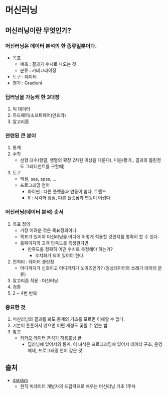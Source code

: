 # 머신러닝
## 머신러닝이란 무엇인가?
### 머신러닝은 데이터 분석의 한 종류일뿐이다.
- 목표
  - 예측 : 결과가 수치로 나오는 것
  - 분류 : 카테고라이징
- 도구 : 데이터
- 평가 : Gradient

### 딥러닝을 가능케 한 3대장
1. 빅 데이터
2. 하드웨어/소프트웨어(인프라)
3. 알고리즘

### 관련된 큰 분야
1. 통계
2. 수학
   - 선형 대수(행렬, 행렬의 확장 2차원 이상을 다룬다), 미분(평가,. 결과의 틀린정도 그레디언트를 구할때)
3. 도구
   - 엑셀, sas, spss, ...
   - 프로그래밍 언어
     - 파이썬 : 다른 플랫폼과 연동이 쉽다, 트렌드
     - R : 시각화 장점, 다른 플랫폼과 연동이 어렵다.

### 머신러닝(데이터 분석) 순서
1. 목표 정의
   - 가장 어려운 것은 목표정의이다.
   - 목표가 있어야 머신러닝을 어디에 어떻게 적용할 것인지를 명확히 할 수 있다.
   - 홈페이지의 고객 만족도를 측정한다면
     - 만족도를 정확히 어떤 수치로 측정해야 하는가?
       - 수치화가 되어 있어야 한다.
3. 전처리 : 데이터 클린징
   - 어디까지가 신호이고 어디까지가 노이즈인가? (정상데이터와 쓰레기 데이터 분류)
5. 알고리즘 적용 : 머신러닝
6. 검증
7. 2 ~ 4번 반복

### **중요한 것**
1. 머신러닝의 결과를 봐도 통계의 기초를 모르면 이해할 수 없다.
2. 기본이 튼튼하지 않으면 어떤 개성도 꽃필 수 없는 법
3. 참고
   - [카카오 데이터 분석가 하용호님 글](http://m.cafe.daum.net/oracleoracle/SUR7/220)
     - 딥러닝에 있어서의 통계. 이 녀석은 프로그래밍에 있어서 데이터 구조, 운영체제, 프로그래밍 언어 같은 것

## 출처
- [datalab](https://www.heydatalab.com/)
    - 현직 빅데이터 개발자의 드립력으로 배우는 머신러닝 기초 1주차